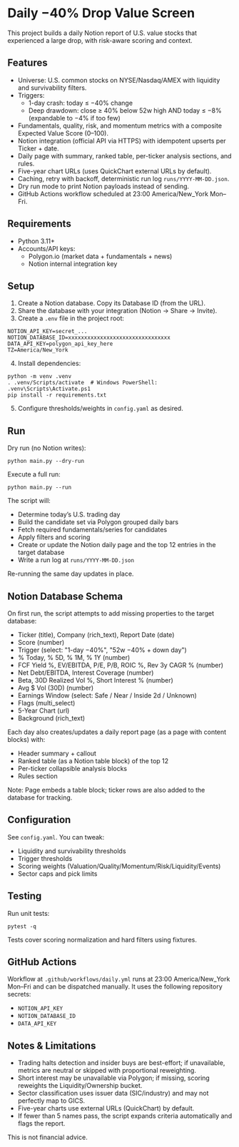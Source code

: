# Daily −40% Drop Value Screen

This project builds a daily Notion report of U.S. value stocks that experienced a large drop, with risk-aware scoring and context.

## Features

- Universe: U.S. common stocks on NYSE/Nasdaq/AMEX with liquidity and survivability filters.
- Triggers:
  - 1-day crash: today ≤ −40% change
  - Deep drawdown: close ≥ 40% below 52w high AND today ≤ −8% (expandable to −4% if too few)
- Fundamentals, quality, risk, and momentum metrics with a composite Expected Value Score (0–100).
- Notion integration (official API via HTTPS) with idempotent upserts per Ticker + date.
- Daily page with summary, ranked table, per-ticker analysis sections, and rules.
- Five-year chart URLs (uses QuickChart external URLs by default).
- Caching, retry with backoff, deterministic run log `runs/YYYY-MM-DD.json`.
- Dry run mode to print Notion payloads instead of sending.
- GitHub Actions workflow scheduled at 23:00 America/New_York Mon–Fri.

## Requirements

- Python 3.11+
- Accounts/API keys:
  - Polygon.io (market data + fundamentals + news)
  - Notion internal integration key

## Setup

1. Create a Notion database. Copy its Database ID (from the URL).
2. Share the database with your integration (Notion → Share → Invite).
3. Create a `.env` file in the project root:

```
NOTION_API_KEY=secret_...
NOTION_DATABASE_ID=xxxxxxxxxxxxxxxxxxxxxxxxxxxxxxxx
DATA_API_KEY=polygon_api_key_here
TZ=America/New_York
```

4. Install dependencies:

```
python -m venv .venv
. .venv/Scripts/activate  # Windows PowerShell: .venv\Scripts\Activate.ps1
pip install -r requirements.txt
```

5. Configure thresholds/weights in `config.yaml` as desired.

## Run

Dry run (no Notion writes):

```
python main.py --dry-run
```

Execute a full run:

```
python main.py --run
```

The script will:
- Determine today’s U.S. trading day
- Build the candidate set via Polygon grouped daily bars
- Fetch required fundamentals/series for candidates
- Apply filters and scoring
- Create or update the Notion daily page and the top 12 entries in the target database
- Write a run log at `runs/YYYY-MM-DD.json`

Re-running the same day updates in place.

## Notion Database Schema

On first run, the script attempts to add missing properties to the target database:

- Ticker (title), Company (rich_text), Report Date (date)
- Score (number)
- Trigger (select: "1-day −40%", "52w −40% + down day")
- % Today, % 5D, % 1M, % 1Y (number)
- FCF Yield %, EV/EBITDA, P/E, P/B, ROIC %, Rev 3y CAGR % (number)
- Net Debt/EBITDA, Interest Coverage (number)
- Beta, 30D Realized Vol %, Short Interest % (number)
- Avg $ Vol (30D) (number)
- Earnings Window (select: Safe / Near / Inside 2d / Unknown)
- Flags (multi_select)
- 5-Year Chart (url)
- Background (rich_text)

Each day also creates/updates a daily report page (as a page with content blocks) with:
- Header summary + callout
- Ranked table (as a Notion table block) of the top 12
- Per-ticker collapsible analysis blocks
- Rules section

Note: Page embeds a table block; ticker rows are also added to the database for tracking.

## Configuration

See `config.yaml`. You can tweak:

- Liquidity and survivability thresholds
- Trigger thresholds
- Scoring weights (Valuation/Quality/Momentum/Risk/Liquidity/Events)
- Sector caps and pick limits

## Testing

Run unit tests:

```
pytest -q
```

Tests cover scoring normalization and hard filters using fixtures.

## GitHub Actions

Workflow at `.github/workflows/daily.yml` runs at 23:00 America/New_York Mon–Fri and can be dispatched manually. It uses the following repository secrets:

- `NOTION_API_KEY`
- `NOTION_DATABASE_ID`
- `DATA_API_KEY`

## Notes & Limitations

- Trading halts detection and insider buys are best-effort; if unavailable, metrics are neutral or skipped with proportional reweighting.
- Short interest may be unavailable via Polygon; if missing, scoring reweights the Liquidity/Ownership bucket.
- Sector classification uses issuer data (SIC/industry) and may not perfectly map to GICS.
- Five-year charts use external URLs (QuickChart) by default.
- If fewer than 5 names pass, the script expands criteria automatically and flags the report.

This is not financial advice.

